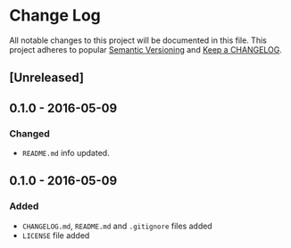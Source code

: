 # Change Log
All notable changes to this project will be documented in this file.
This project adheres to popular [Semantic Versioning](http://semver.org/) and [Keep a CHANGELOG](http://keepachangelog.com/).

## [Unreleased]

## 0.1.0 - 2016-05-09
### Changed
* `README.md` info updated.

## 0.1.0 - 2016-05-09
### Added
* `CHANGELOG.md`, `README.md` and `.gitignore` files added
* `LICENSE` file added